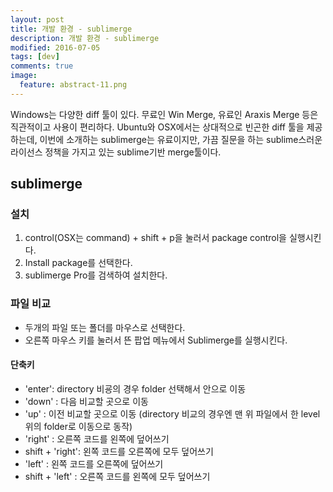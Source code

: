 ```yaml
---
layout: post
title: 개발 환경 - sublimerge
description: 개발 환경 - sublimerge
modified: 2016-07-05
tags: [dev]
comments: true
image:
  feature: abstract-11.png
---
```

Windows는 다양한 diff 툴이 있다. 무료인 Win Merge, 유료인 Araxis Merge 등은 직관적이고 사용이 편리하다. 
Ubuntu와 OSX에서는 상대적으로 빈곤한 diff 툴을 제공하는데, 이번에 소개하는 sublimerge는 유료이지만, 가끔 질문을 하는 sublime스러운 라이선스 정책을 가지고 있는 sublime기반 merge툴이다. 

## sublimerge

### 설치 

1. control(OSX는 command) + shift + p을 눌러서 package control을 실행시킨다. 
2. Install package를 선택한다. 
3. sublimerge Pro를 검색하여 설치한다. 

### 파일 비교 

- 두개의 파일 또는 폴더를 마우스로 선택한다.
- 오른쪽 마우스 키를 눌러서 뜬 팝업 메뉴에서 Sublimerge를 실행시킨다. 

#### 단축키

- 'enter': directory 비굥의 경우 folder 선택해서 안으로 이동
- 'down' : 다음 비교할 곳으로 이동
- 'up' : 이전 비교할 곳으로 이동 (directory 비교의 경우엔 맨 위 파일에서 한 level위의 folder로 이동으로 동작) 
- 'right' : 오른쪽 코드를 왼쪽에 덮어쓰기
- shift + 'right': 왼쪽 코드를 오른쪽에 모두 덮어쓰기
- 'left' : 왼쪽 코드를 오른쪽에 덮어쓰기
- shift + 'left' : 오른쪽 코드를 왼쪽에 모두 덮어쓰기

